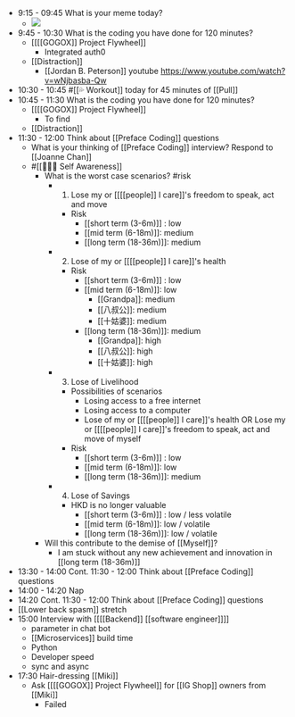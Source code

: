 - 9:15 - 09:45 What is your meme today?
    - ![](https://firebasestorage.googleapis.com/v0/b/firescript-577a2.appspot.com/o/imgs%2Fapp%2FIndieHacker%2FpIT0dfzuEc.jpg?alt=media&token=69db9bec-d8a4-48d3-b510-e7d5070f5ae6)
- 9:45 - 10:30 What is the coding you have done for 120 minutes?
    - [[[[GOGOX]] Project Flywheel]]
        - Integrated auth0
    - [[Distraction]]
        - [[Jordan B. Peterson]] youtube https://www.youtube.com/watch?v=wNjbasba-Qw
- 10:30 - 10:45 #[[💦 Workout]] today for 45 minutes of [[Pull]]
- 10:45 - 11:30 What is the coding you have done for 120 minutes?
    - [[[[GOGOX]] Project Flywheel]]
        - To find
    - [[Distraction]]
- 11:30 - 12:00 Think about [[Preface Coding]] questions
    - What is your thinking of [[Preface Coding]] interview? Respond to [[Joanne Chan]]
    - #[[🧘🏻‍♂️ Self Awareness]]
        - What is the worst case scenarios? #risk
            - 1. Lose my or [[[[people]] I care]]'s freedom to speak, act and move
                - Risk
                    - [[short term (3-6m)]] : low
                    - [[mid term (6-18m)]]: medium
                    - [[long term (18-36m)]]: medium
            - 2. Lose of my or [[[[people]] I care]]'s health
                - Risk
                    - [[short term (3-6m)]] : low
                    - [[mid term (6-18m)]]: low
                        - [[Grandpa]]: medium
                        - [[八叔公]]: medium
                        - [[十姑婆]]: medium
                    - [[long term (18-36m)]]: medium
                        - [[Grandpa]]: high
                        - [[八叔公]]: high
                        - [[十姑婆]]: high
            - 3. Lose of Livelihood
                - Possibilities of scenarios
                    - Losing access to a free internet
                    - Losing access to a computer
                    - Lose of my or [[[[people]] I care]]'s health OR Lose my or [[[[people]] I care]]'s freedom to speak, act and move of myself
                - Risk
                    - [[short term (3-6m)]] : low
                    - [[mid term (6-18m)]]: low
                    - [[long term (18-36m)]]: medium
            - 4. Lose of Savings
                - HKD is no longer valuable
                    - [[short term (3-6m)]] : low / less volatile
                    - [[mid term (6-18m)]]: low / volatile
                    - [[long term (18-36m)]]: low / volatile
        - Will this contribute to the demise of [[Myself]]?
            - I am stuck without any new achievement and innovation in [[long term (18-36m)]]
- 13:30 - 14:00 Cont. 11:30 - 12:00 Think about [[Preface Coding]] questions
- 14:00 - 14:20 Nap
- 14:20 Cont. 11:30 - 12:00 Think about [[Preface Coding]] questions
- [[Lower back spasm]] stretch
- 15:00 Interview with [[[[Backend]] [[software engineer]]]]
    - parameter in chat bot
    - [[Microservices]] build time
    - Python
    - Developer speed
    - sync and async
- 17:30 Hair-dressing [[Miki]]
    - Ask [[[[GOGOX]] Project Flywheel]] for [[IG Shop]] owners from [[Miki]]
        - Failed
